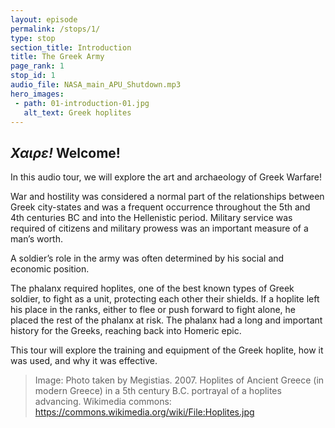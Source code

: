```yaml
---
layout: episode
permalink: /stops/1/
type: stop
section_title: Introduction
title: The Greek Army 
page_rank: 1
stop_id: 1
audio_file: NASA_main_APU_Shutdown.mp3
hero_images:
 - path: 01-introduction-01.jpg
   alt_text: Greek hoplites
---
```


## <i>Χαιρε!</i> Welcome! 
In this audio tour, we will explore the art and archaeology of Greek Warfare! 

War and hostility was considered a normal part of the relationships between Greek city-states and was a frequent occurrence throughout the 5th and 4th centuries BC and into the Hellenistic period. Military service was required of citizens and military prowess was an important measure of a man’s worth. 

A soldier’s role in the army was often determined by his social and economic position. 

The phalanx required hoplites, one of the best known types of Greek soldier, to fight as a unit, protecting each other their shields. If a hoplite left his place in the ranks, either to flee or push forward to fight alone, he placed the rest of the phalanx at risk. The phalanx had a long and important history for the Greeks, reaching back into Homeric epic. 

This tour will explore the training and equipment of the Greek hoplite, how it was used, and why it was effective.

> Image: Photo taken by Megistias. 2007. Hoplites of Ancient Greece (in modern Greece) in a 5th century B.C. portrayal of a hoplites advancing. Wikimedia commons: https://commons.wikimedia.org/wiki/File:Hoplites.jpg
 
